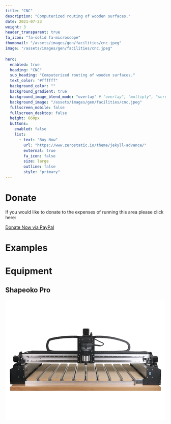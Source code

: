 ```yaml
---
title: "CNC"
description: "Computerized routing of wooden surfaces."
date: 2021-07-23
weight: 3
header_transparent: true
fa_icon: "fa-solid fa-microscope"
thumbnail: "/assets/images/gen/facilities/cnc.jpeg"
image: "/assets/images/gen/facilities/cnc.jpeg"

hero:
  enabled: true
  heading: "CNC"
  sub_heading: "Computerized routing of wooden surfaces."
  text_color: "#ffffff"
  background_color: ""
  background_gradient: true
  background_image_blend_mode: "overlay" # "overlay", "multiply", "screen"
  background_image: "/assets/images/gen/facilities/cnc.jpeg"
  fullscreen_mobile: false
  fullscreen_desktop: false
  height: 660px
  buttons:
    enabled: false
    list:
      - text: "Buy Now"
        url: "https://www.zerostatic.io/theme/jekyll-advance/"
        external: true
        fa_icon: false
        size: large
        outline: false
        style: "primary"
---
```


# Donate

If you would like to donate to the expenses of running this area please click here:

<a class="button button-dark" href="https://www.paypal.com/donate/?hosted_button_id=8ZVUR5UGQDDZ2">Donate Now via PayPal</a>

# Examples

# Equipment

## Shapeoko Pro

![Shapeoko Pro](/assets/images/gen/facilities/shapeoko-pro.png)